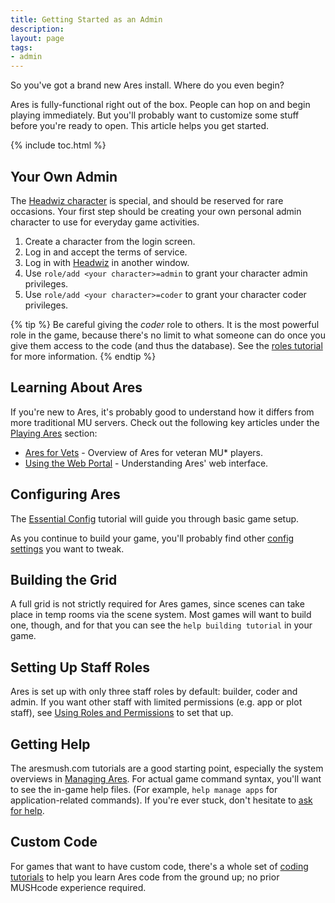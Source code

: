 ```yaml
---
title: Getting Started as an Admin
description: 
layout: page
tags:
- admin
---
```


So you've got a brand new Ares install.  Where do you even begin?

Ares is fully-functional right out of the box.  People can hop on and begin playing immediately.  But you'll probably want to customize some stuff before you're ready to open.  This article helps you get started.

{% include toc.html %}

## Your Own Admin

The [Headwiz character](/tutorials/install/next-steps.html#default-characters) is special, and should be reserved for rare occasions.  Your first step should be creating your own personal admin character to use for everyday game activities.

1. Create a character from the login screen.
2. Log in and accept the terms of service.
3. Log in with [Headwiz](/tutorials/install/next-steps.html#default-characters) in another window.
4. Use `role/add <your character>=admin` to grant your character admin privileges.
5. Use `role/add <your character>=coder` to grant your character coder privileges.
  
{% tip %} 
Be careful giving the *coder* role to others. It is the most powerful role in the game, because there's no limit to what someone can do once you give them access to the code (and thus the database).  See the [roles tutorial](/tutorials/manage/roles.html) for more information.
{% endtip %}

## Learning About Ares

If you're new to Ares, it's probably good to understand how it differs from more traditional MU servers.  Check out the following key articles under the [Playing Ares](/tutorials/play) section:

* [Ares for Vets](/tutorials/play/ares-for-vets.html) - Overview of Ares for veteran MU\* players.
* [Using the Web Portal](/web-portal) - Understanding Ares' web interface.

## Configuring Ares

The [Essential Config](/tutorials/config/config-basics) tutorial will guide you through basic game setup.

As you continue to build your game, you'll probably find other [config settings](/tutorials/config) you want to tweak.

## Building the Grid

A full grid is not strictly required for Ares games, since scenes can take place in temp rooms via the scene system. Most games will want to build one, though, and for that you can see the `help building tutorial` in your game.

## Setting Up Staff Roles

Ares is set up with only three staff roles by default: builder, coder and admin. If you want other staff with limited permissions (e.g. app or plot staff), see [Using Roles and Permissions](/tutorials/manage/roles.html) to set that up.

## Getting Help

The aresmush.com tutorials are a good starting point, especially the system overviews in [Managing Ares](/tutorials/manage). For actual game command syntax, you'll want to see the in-game help files. (For example, `help manage apps` for application-related commands).  If you're ever stuck, don't hesitate to [ask for help](/feedback.html).

## Custom Code

For games that want to have custom code, there's a whole set of [coding tutorials](/tutorials/code) to help you learn Ares code from the ground up; no prior MUSHcode experience required.
